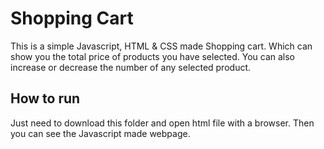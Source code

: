 # Shopping Cart
This is a simple Javascript, HTML & CSS made Shopping cart. Which can show you the total price of products you have selected. You can also increase or decrease the number of any selected product.

## How to run
Just need to download this folder and open html file with a browser. Then you can see the Javascript made webpage.
